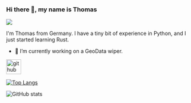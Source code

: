 ### Hi there 👋, my name is Thomas
![](https://www.google.com/imgres?q=dj%20khaled%20banner&imgurl=https%3A%2F%2Fstatic-prod.adweek.com%2Fwp-content%2Fuploads%2F2020%2F02%2Fdj-khaled-home-brown-suit-page-2020-600x315.jpg&imgrefurl=https%3A%2F%2Fwww.adweek.com%2Fbrand-marketing%2Fhow-dj-khaled-has-made-confidence-a-brand-and-a-formula-for-outsize-success%2F&docid=gUePoDMUgKu8WM&tbnid=qigb2SDksQohHM&vet=12ahUKEwjOtYr8_9CHAxVgRPEDHeYLC9gQM3oECGgQAA..i&w=600&h=315&hcb=2&ved=2ahUKEwjOtYr8_9CHAxVgRPEDHeYLC9gQM3oECGgQAA)

I'm Thomas from Germany. I have a tiny bit of experience in Python, and I just started learning Rust.



- 🔭 I’m currently working on a GeoData wiper.

[<img src='https://cdn.jsdelivr.net/npm/simple-icons@3.0.1/icons/github.svg' alt='github' height='40'>](https://github.com/xThomate)  

[![Top Langs](https://github-readme-stats.vercel.app/api/top-langs/?username=xThomate)](https://github.com/anuraghazra/github-readme-stats)

![GitHub stats](https://github-readme-stats.vercel.app/api?username=xThomate&show_icons=true)  

